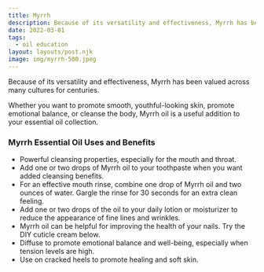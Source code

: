```yaml
---
title: Myrrh
description: Because of its versatility and effectiveness, Myrrh has been valued across many cultures for centuries.
date: 2022-03-01
tags:
  - oil education
layout: layouts/post.njk
image: img/myrrh-500.jpeg
---
```


Because of its versatility and effectiveness, Myrrh has been valued across many cultures for centuries.

Whether you want to promote smooth, youthful-looking skin, promote emotional balance, or cleanse the body, Myrrh oil is a useful addition to your essential oil collection.

### Myrrh Essential Oil Uses and Benefits

- Powerful cleansing properties, especially for the mouth and throat.
- Add one or two drops of Myrrh oil to your toothpaste when you want added cleansing benefits.
- For an effective mouth rinse, combine one drop of Myrrh oil and two ounces of water. Gargle the rinse for 30 seconds for an extra clean feeling.
- Add one or two drops of the oil to your daily lotion or moisturizer to reduce the appearance of fine lines and wrinkles.
- Myrrh oil can be helpful for improving the health of your nails. Try the DIY cuticle cream below.
- Diffuse to promote emotional balance and well-being, especially when tension levels are high.
- Use on cracked heels to promote healing and soft skin.
